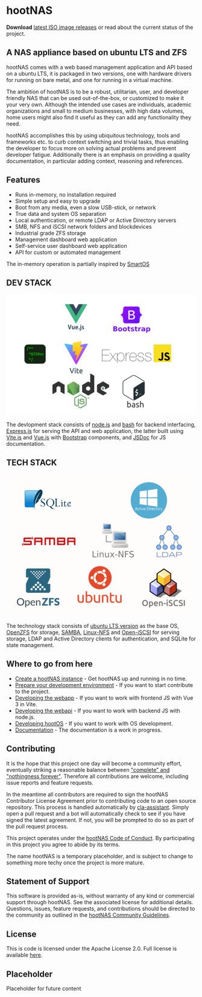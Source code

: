 # hootNAS

**Download** 
[latest ISO image releases](https://github.com/owldance/hootNAS/releases) or 
read about the current status of the project.

## A NAS appliance based on ubuntu LTS and ZFS

hootNAS comes with a web based management application and API based on a ubuntu 
LTS, it is packaged in two versions, one with hardware drivers for running on 
bare metal, and one for running in a virtual machine.

The ambition of hootNAS is to be a robust, utilitarian, user, and developer 
friendly NAS that can be used out-of-the-box, or customized to make it 
your very own. Although the intended use cases are individuals, academic 
organizations and small to medium businesses, with high data volumes, home 
users might also find it useful as they can add any functionality they need.

hootNAS accomplishes this by using ubiquitous technology, tools and frameworks 
etc. to curb context switching and trivial tasks, thus enabling the developer 
to focus more on solving actual problems and prevent developer fatigue. 
Additionally there is an emphasis on providing a quality documentation, in 
particular adding context, reasoning and references.

## Features

* Runs in-memory, no installation required
* Simple setup and easy to upgrade
* Boot from any media, even a slow USB-stick, or network
* True data and system OS separation 
* Local authentication, or remote LDAP or Active Directory servers
* SMB, NFS and iSCSI network folders and blockdevices
* Industrial grade ZFS storage
* Management dashboard web application
* Self-service user dashboard web application
* API for custom or automated management

The in-memory operation is partially inspired by [SmartOS](https://smartos.org/)


## DEV STACK
![Dev stack](/documentation/assets/devstack.png "Dev stack")

The devlopment stack consists of [node.js](https://nodejs.org/en) 
and [bash](https://www.gnu.org/software/bash/) for backend 
interfacing, [Express.js](https://expressjs.com/) for serving the API and web 
application, the latter built using [Vite.js](https://vitejs.dev/) and 
[Vue.js](https://vuejs.org/) with [Bootstrap](https://getbootstrap.com/) 
components, and [JSDoc](https://jsdoc.app/index.html) for JS documentation. 

## TECH STACK
![Tech stack](/documentation/assets/techstack.png "Tech stack")

The technology stack consists of 
[ubuntu LTS version](https://ubuntu.com/about/release-cycle) as the base OS, 
[OpenZFS](https://openzfs.org/wiki/Main_Page) for storage, 
[SAMBA](https://www.samba.org/), 
[Linux-NFS](https://linux-nfs.org/wiki/index.php/Main_Page) and 
[Open-iSCSI](https://www.open-iscsi.com/) for serving storage, LDAP and 
Active Directory clients for authentication, and SQLite for state management.

## Where to go from here

* [Create a hootNAS instance](/documentation/create-hootnas-instance.md) - Get hootNAS up 
and running in no time.
* [Prepare your development environment](/documentation/prepare-development-environment.md) - If you want to start contribute to the project.
* [Developing the webapp](/webapp/README.md) - If you want to work with frontend JS with Vue 3 in Vite.
* [Developing the webapi](/webapi/README.md) - If you want to work with backend JS with node.js.
* [Developing hootOS](/hoot-os/README.md) - If you want to work with OS development.
* [Documentation](/documentation/README.md) - The documentation is a work in 
progress.

## Contributing

It is the hope that this project one day will become a community effort, 
eventually striking a reasonable balance between ["complete" and "nothingness 
forever"](https://2.bp.blogspot.com/-HAtcif46SpY/WBlep4MQmNI/AAAAAAAACtw/fRSGRUJQEEgEBpQmBOXZ6Mwe0PvwcsjUwCLcB/s1600/how_long_it_takes_to_complete_a_task.gif). Therefore all contributions are welcome, including issue reports and 
feature requests.

In the meantime all contributors are required to sign the hootNAS Contributor 
License Agreement prior to contributing code to an open source repository. This 
process is handled automatically by [cla-assistant](https://cla-assistant.io/). 
Simply open a pull request and a bot will automatically check to see if you 
have signed the latest agreement. If not, you will be prompted to do so as part 
of the pull request process. 

This project operates under the [hootNAS Code of Conduct](#placeholder). By 
participating in this project you agree to abide by its terms. 

The name hootNAS is a temporary placeholder, and is subject to change to 
something more techy once the project is more mature.

## Statement of Support

This software is provided as-is, without warranty of any kind or commercial 
support through hootNAS. See the associated license for additional details. 
Questions, issues, feature requests, and contributions should be directed to 
the community as outlined in the [hootNAS Community Guidelines](#placeholder).

## License

This is code is licensed under the Apache License 2.0. Full license is 
available [here](/LICENSE).

## Placeholder

Placeholder for future content
